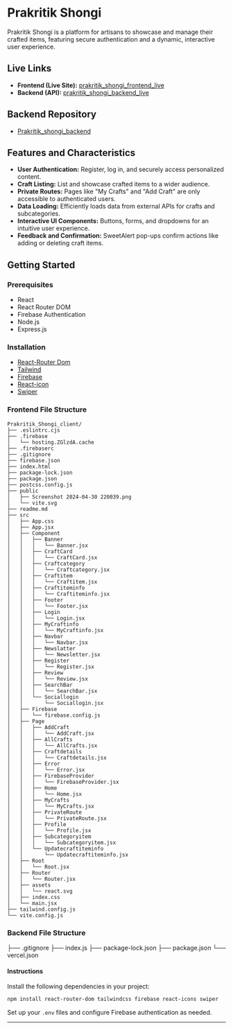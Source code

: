 # Prakritik Shongi

Prakritik Shongi is a platform for artisans to showcase and manage their crafted items, featuring secure authentication and a dynamic, interactive user experience.

## Live Links

- **Frontend (Live Site):** [prakritik_shongi_frontend_live](https://prakritik-shongi-client.web.app)
- **Backend (API):** [prakritik_shongi_backend_live](https://prakritik-shongi-backend.vercel.app)

## Backend Repository

- [Prakritik_shongi_backend](https://github.com/Mehedisohel/Prakritik_shongi_backend)

## Features and Characteristics

- **User Authentication:** Register, log in, and securely access personalized content.
- **Craft Listing:** List and showcase crafted items to a wider audience.
- **Private Routes:** Pages like "My Crafts" and "Add Craft" are only accessible to authenticated users.
- **Data Loading:** Efficiently loads data from external APIs for crafts and subcategories.
- **Interactive UI Components:** Buttons, forms, and dropdowns for an intuitive user experience.
- **Feedback and Confirmation:** SweetAlert pop-ups confirm actions like adding or deleting craft items.

## Getting Started

### Prerequisites

- React
- React Router DOM
- Firebase Authentication
- Node.js
- Express.js

### Installation

- [React-Router Dom](https://reactrouter.com/)
- [Tailwind](https://tailwindcss.com/)
- [Firebase](https://firebase.google.com/)
- [React-icon](https://react-icons.github.io/react-icons/)
- [Swiper](https://swiperjs.com/react)


### Frontend File Structure
```
Prakritik_Shongi_client/
├── .eslintrc.cjs
├── .firebase
│   └── hosting.ZGlzdA.cache
├── .firebaserc
├── .gitignore
├── firebase.json
├── index.html
├── package-lock.json
├── package.json
├── postcss.config.js
├── public
│   ├── Screenshot 2024-04-30 220039.png
│   └── vite.svg
├── readme.md
├── src
│   ├── App.css
│   ├── App.jsx
│   ├── Component
│   │   ├── Banner
│   │   │   └── Banner.jsx
│   │   ├── CraftCard
│   │   │   └── CraftCard.jsx
│   │   ├── Craftcategory
│   │   │   └── Craftcategory.jsx
│   │   ├── Craftitem
│   │   │   └── Craftitem.jsx
│   │   ├── Craftiteminfo
│   │   │   └── Craftiteminfo.jsx
│   │   ├── Footer
│   │   │   └── Footer.jsx
│   │   ├── Login
│   │   │   └── Login.jsx
│   │   ├── MyCraftinfo
│   │   │   └── MyCraftinfo.jsx
│   │   ├── Navbar
│   │   │   └── Navbar.jsx
│   │   ├── Newslatter
│   │   │   └── Newsletter.jsx
│   │   ├── Register
│   │   │   └── Register.jsx
│   │   ├── Review
│   │   │   └── Review.jsx
│   │   ├── SearchBar
│   │   │   └── SearchBar.jsx
│   │   └── Sociallogin
│   │       └── Sociallogin.jsx
│   ├── Firebase
│   │   └── firebase.config.js
│   ├── Page
│   │   ├── AddCraft
│   │   │   └── AddCraft.jsx
│   │   ├── AllCrafts
│   │   │   └── AllCrafts.jsx
│   │   ├── Craftdetails
│   │   │   └── Craftdetails.jsx
│   │   ├── Error
│   │   │   └── Error.jsx
│   │   ├── FirebaseProvider
│   │   │   └── FirebaseProvider.jsx
│   │   ├── Home
│   │   │   └── Home.jsx
│   │   ├── MyCrafts
│   │   │   └── MyCrafts.jsx
│   │   ├── PrivateRoute
│   │   │   └── PrivateRoute.jsx
│   │   ├── Profile
│   │   │   └── Profile.jsx
│   │   ├── Subcategoryitem
│   │   │   └── Subcategoryitem.jsx
│   │   └── Updatecraftiteminfo
│   │       └── Updatecraftiteminfo.jsx
│   ├── Root
│   │   └── Root.jsx
│   ├── Router
│   │   └── Router.jsx
│   ├── assets
│   │   └── react.svg
│   ├── index.css
│   └── main.jsx
├── tailwind.config.js
└── vite.config.js
```

### Backend File Structure
├── .gitignore
├── index.js
├── package-lock.json
├── package.json
└── vercel.json


#### Instructions

Install the following dependencies in your project:

```bash
npm install react-router-dom tailwindcss firebase react-icons swiper
```

Set up your `.env` files and configure Firebase authentication as needed.

---
